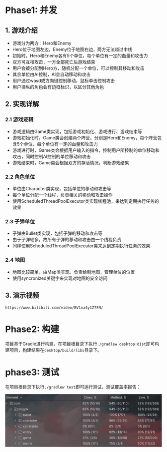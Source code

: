 # Phase1: 并发

## 1. 游戏介绍

- 游戏分为两方：Hero和Enemy
- Hero位于地图左边，Enemy位于地图右边，两方无法越过中线
- 初始时，Hero和Enemy各有5个单位，每个单位有一定的血量和攻击力
- 双方可互相攻击，一方全部死亡后游戏结束
- 用户会被分配到Hero方，随机分配一个单位，可以控制其移动和攻击
- 其余单位由AI控制，AI会自动移动和攻击
- 用户通过wasd或方向键控制移动，鼠标单击控制攻击
- 用户操纵的角色会有边框标识，以区分其他角色

## 2. 实现详解

### 2.1 游戏逻辑

- 游戏逻辑由Game类实现，包括游戏初始化、游戏进行、游戏结束等
- 游戏初始化时，Game类会创建两个阵营，分别是Hero和Enemy，每个阵营包含5个单位，每个单位有一定的血量和攻击力
- 游戏进行时，Game类会根据用户输入的指令，控制用户所控制的单位移动和攻击，同时控制AI控制的单位移动和攻击
- 游戏结束时，Game类会根据双方的存活情况，判断游戏结果

### 2.2 角色单位

- 单位由Character类实现，包括单位的移动和攻击等
- 每个单位分配一个线程，负责相关的移动和攻击操作
- 使用ScheduledThreadPoolExecutor类实现线程池，来达到定期执行任务的效果

### 2.3 子弹单位

- 子弹由Bullet类实现，包括子弹的移动和攻击等
- 由于子弹较多，故所有子弹的移动和攻击由一个线程负责
- 同样使用ScheduledThreadPoolExecutor类来达到定期执行任务的效果

### 2.4 地图

- 地图比较简单，由Map类实现，负责绘制地图，管理单位的位置
- 使用syncronized关键字来实现对地图的安全访问

## 3. 演示视频

    https://www.bilibili.com/video/BV1na4y1Z7FN/


# Phase2: 构建

项目基于Gradle进行构建，在项目根目录下执行`./gradlew desktop:dist`即可构建项目，构建结果在`desktop/build/libs`目录下。


# phase3: 测试

在项目根目录下执行`./gradlew test`即可运行测试，测试覆盖率报告：

![测试覆盖率报告](./test_coverage.png "测试覆盖率报告")
